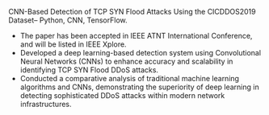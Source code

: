 CNN-Based Detection of TCP SYN Flood Attacks Using the CICDDOS2019 Dataset– Python, CNN, TensorFlow.
-	The paper has been accepted in IEEE ATNT International Conference, and will be listed in IEEE Xplore. 
-	Developed a deep learning-based detection system using Convolutional Neural Networks (CNNs) to enhance accuracy and scalability in identifying TCP SYN Flood DDoS attacks.
- Conducted a comparative analysis of traditional machine learning algorithms and CNNs, demonstrating the superiority of deep learning in detecting sophisticated DDoS attacks within modern network infrastructures.
